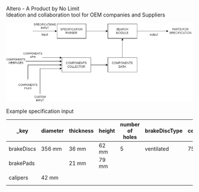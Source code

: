 Altero - A Product by No Limit  
Ideation and collaboration tool for OEM companies and Suppliers   
  
![alt text](https://github.com/forybogdanov/altero/blob/main/flow_diagram.jpg)

Example specification input

|_key      |diameter|thickness|height|number of holes|brakeDiscType|centering|minThickness|tightening torque|Axle |width |brakingSystem|wearIndicator              |WVANumber  |FMSI     |EAN code     |numberOfPistons|position|assemblySide|axle      |
|----------|--------|---------|------|---------------|-------------|---------|------------|-----------------|-----|------|-------------|---------------------------|-----------|---------|-------------|---------------|--------|------------|----------|
|brakeDiscs|356 mm  |36 mm    |62 mm |5              |ventilated   |75 mm    |34,4 mm     |140 Nm           |front|      |             |                           |           |         |             |               |        |            |          |
|brakePads |        |21 mm    |79 mm |               |             |         |            |                 |front|193 mm|Teves        |Prepared for wear indicator|23448,23449|D920 7821|8020584050286|               |        |            |          |
|calipers  |42 mm   |         |      |               |             |         |            |                 |     |      |ATE          |                           |           |         |             |2              |left    |left        |front left|
